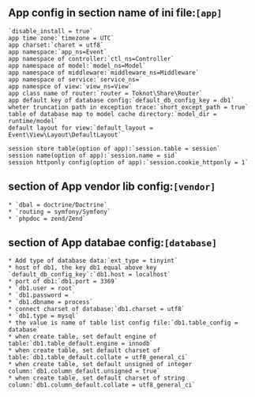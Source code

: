 
## App config in section name of ini file:`[app]`

    `disable_install = true`
    app time zone:`timezone = UTC`
    app charset:`charet = utf8`
    app namespace:`app_ns=Event`
    app namespace of controller:`ctl_ns=Controller`
    app namespace of model:`model_ns=Model`
    app namespace of middleware:`middleware_ns=Middleware`
    app namespace of service:`service_ns=`
    app namespce of view:`view_ns=View`
    app class name of router:`router = Toknot\Share\Router`
    app default key of database config:`default_db_config_key = db1`
    wheter truncation path in exception trace:`short_except_path = true`
    table of database map to model cache directory:`model_dir = runtime/model`
    default layout for view:`default_layout = Event\View\Layout\DefaultLayout`

    session store table(option of app):`session.table = session`
    session name(option of app):`session.name = sid`
    session httponly config(option of app):`session.cookie_httponly = 1`

## section of App vendor lib config:`[vendor]`
    * `dbal = doctrine/Doctrine`
    * `routing = symfony/Symfony`
    * `phpdoc = zend/Zend`

## section of App databae config:`[database]`
    * Add type of database data:`ext_type = tinyint`
    * host of db1, the key db1 equal above key `default_db_config_key`:`db1.host = localhost`
    * port of db1:`db1.port = 3369`
    * `db1.user = root`
    * `db1.password = `
    * `db1.dbname = process`
    * connect charset of database:`db1.charset = utf8`
    * `db1.type = mysql`
    * the value is name of table list config file:`db1.table_config = database`
    * when create table, set default engine of table:`db1.table_default.engine = innodb`
    * when create table, set default charset of table:`db1.table_default.collate = utf8_general_ci`
    * when create table, set default unsigned of integer column:`db1.column_default.unsigned = true`
    * when create table, set default charset of string column:`db1.column_default.collate = utf8_general_ci`
